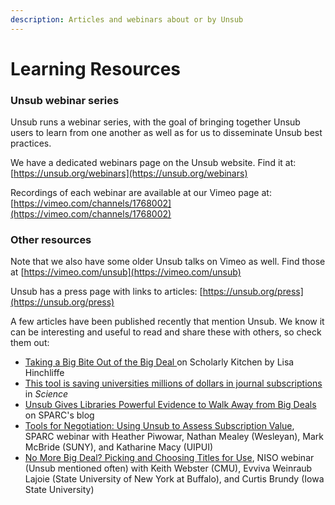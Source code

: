 ```yaml
---
description: Articles and webinars about or by Unsub
---
```


# Learning Resources

### Unsub webinar series

Unsub runs a webinar series, with the goal of bringing together Unsub users to learn from one another as well as for us to disseminate Unsub best practices.&#x20;

We have a dedicated webinars page on the Unsub website. Find it at: [https://unsub.org/webinars](https://unsub.org/webinars)

Recordings of each webinar are available at our Vimeo page at: [https://vimeo.com/channels/1768002](https://vimeo.com/channels/1768002)

### Other resources

Note that we also have some older Unsub talks on Vimeo as well. Find those at [https://vimeo.com/unsub](https://vimeo.com/unsub)

Unsub has a press page with links to articles: [https://unsub.org/press](https://unsub.org/press)

A few articles have been published recently that mention Unsub. We know it can be interesting and useful to read and share these with others, so check them out:

* [Taking a Big Bite Out of the Big Deal ](https://scholarlykitchen.sspnet.org/2020/05/19/taking-a-big-bite-out-of-the-big-deal/)on Scholarly Kitchen by Lisa Hinchliffe
* [This tool is saving universities millions of dollars in journal subscriptions](https://www.sciencemag.org/news/2020/07/tool-saving-universities-millions-dollars-journal-subscriptions) in _Science_
* [Unsub Gives Libraries Powerful Evidence to Walk Away from Big Deals](https://sparcopen.org/news/2020/unsub-gives-libraries-powerful-evidence-to-walk-away-from-big-deals/) on SPARC's blog
* [Tools for Negotiation: Using Unsub to Assess Subscription Value](https://us02web.zoom.us/rec/play/6ZQqd-D-qj03HYeS5ASDBv4rW9TuLKus0SZPr6VexErmUHIAMFGnZbNGYbRfWMJqTCSu1P1QU\_dND0Is?continueMode=true), SPARC webinar with Heather Piwowar, Nathan Mealey (Wesleyan), Mark McBride (SUNY), and Katharine Macy (UIPUI)
* [No More Big Deal? Picking and Choosing Titles for Use](https://www.niso.org/events/2020/07/no-more-big-deal-picking-and-choosing-titles-use), NISO webinar (Unsub mentioned often) with Keith Webster (CMU), Evviva Weinraub Lajoie (State University of New York at Buffalo), and Curtis Brundy (Iowa State University)

